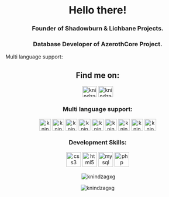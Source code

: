 <h1 align="center">Hello there!</h1>
<h3 align="center">Founder of Shadowburn & Lichbane Projects.</h3>
<h3 align="center">Database Developer of AzerothCore Project.</h3

<h3 align="center">Multi language support:</h3>
<h2 align="center">Find me on:</h2>
<p align="center"><a href="https://twitter.com/knindzagxg" target="blank"><img align="center" src="https://cdn.jsdelivr.net/npm/simple-icons@3.0.1/icons/twitter.svg" alt="knindzagxg" height="30" width="40" /></a>
<a href="https://www.youtube.com/c/knindzagxg" target="blank"><img align="center" src="https://cdn.jsdelivr.net/npm/simple-icons@3.0.1/icons/youtube.svg" alt="knindzagxg" height="30" width="40" /></a></p>

<h3 align="center">Multi language support:</h3>
<p align="center">
<a href="#" target="blank"><img align="center" src="http://shadowburn.net/external/countries/usa.png" alt="knindzagxg" height="32" width="32" /></a>
<a href="#" target="blank"><img align="center" src="http://shadowburn.net/external/countries/england.png" alt="knindzagxg" height="32" width="32" /></a>
<a href="#" target="blank"><img align="center" src="http://shadowburn.net/external/countries/serbia.png" alt="knindzagxg" height="32" width="32" /></a>
<a href="#" target="blank"><img align="center" src="http://shadowburn.net/external/countries/montenegro.png" alt="knindzagxg" height="32" width="32" /></a>
<a href="#" target="blank"><img align="center" src="http://shadowburn.net/external/countries/kosovo.png" alt="knindzagxg" height="32" width="32" /></a>
<a href="#" target="blank"><img align="center" src="http://shadowburn.net/external/countries/croatia.png" alt="knindzagxg" height="32" width="32" /></a>
<a href="#" target="blank"><img align="center" src="http://shadowburn.net/external/countries/bosnia.png" alt="knindzagxg" height="32" width="32" /></a>
<a href="#" target="blank"><img align="center" src="http://shadowburn.net/external/countries/macedonia.png" alt="knindzagxg" height="32" width="32" /></a>
<a href="#" target="blank"><img align="center" src="http://shadowburn.net/external/countries/slovenia.png" alt="knindzagxg" height="32" width="32" /></a>
</p>

<h3 align="center">Development Skills:</h3>
<p align="center"> 
<a href="https://www.w3schools.com/css/" target="_blank"> <img src="http://shadowburn.net/external/development/css.png" alt="css3" width="40" height="40"/></a> 
<a href="https://www.w3.org/html/" target="_blank"> <img src="http://shadowburn.net/external/development/html.png" alt="html5" width="40" height="40"/></a> 
<a href="https://www.mysql.com/" target="_blank"> <img src="http://shadowburn.net/external/development/mysql.png" alt="mysql" width="40" height="40"/></a> 
<a href="https://www.php.net" target="_blank"> <img src="http://shadowburn.net/external/development/php.png" alt="php" width="40" height="40"/></a></p>

<p align="center">&nbsp;<img align="center" src="https://github-readme-stats.vercel.app/api?username=knindzagxg&show_icons=true" alt="knindzagxg" /></p>
<p align="center"> <img src="https://komarev.com/ghpvc/?username=knindzagxg" alt="knindzagxg" /> </p>
